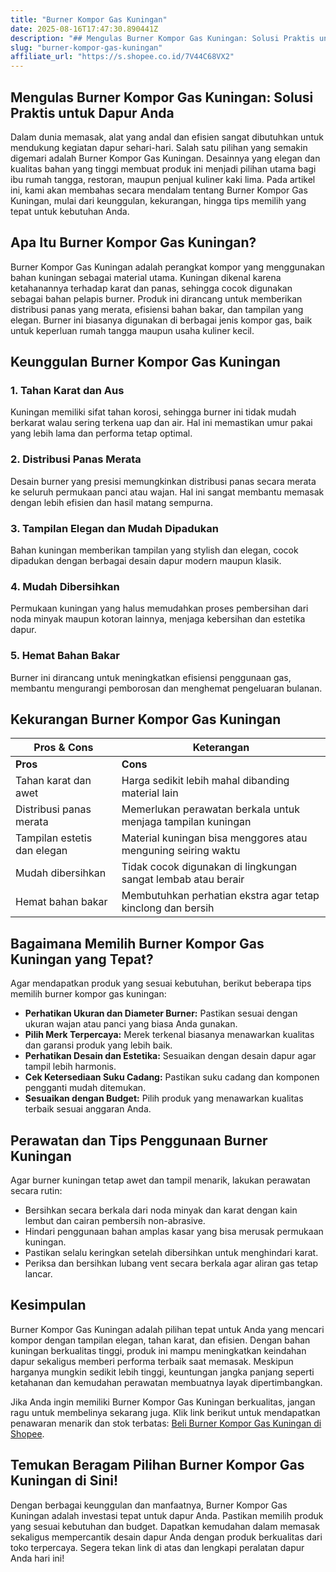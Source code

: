 ```yaml
---
title: "Burner Kompor Gas Kuningan"
date: 2025-08-16T17:47:30.890441Z
description: "## Mengulas Burner Kompor Gas Kuningan: Solusi Praktis untuk Dapur Anda..."
slug: "burner-kompor-gas-kuningan"
affiliate_url: "https://s.shopee.co.id/7V44C68VX2"
---
```

## Mengulas Burner Kompor Gas Kuningan: Solusi Praktis untuk Dapur Anda

Dalam dunia memasak, alat yang andal dan efisien sangat dibutuhkan untuk mendukung kegiatan dapur sehari-hari. Salah satu pilihan yang semakin digemari adalah Burner Kompor Gas Kuningan. Desainnya yang elegan dan kualitas bahan yang tinggi membuat produk ini menjadi pilihan utama bagi ibu rumah tangga, restoran, maupun penjual kuliner kaki lima. Pada artikel ini, kami akan membahas secara mendalam tentang Burner Kompor Gas Kuningan, mulai dari keunggulan, kekurangan, hingga tips memilih yang tepat untuk kebutuhan Anda.

## Apa Itu Burner Kompor Gas Kuningan?

Burner Kompor Gas Kuningan adalah perangkat kompor yang menggunakan bahan kuningan sebagai material utama. Kuningan dikenal karena ketahanannya terhadap karat dan panas, sehingga cocok digunakan sebagai bahan pelapis burner. Produk ini dirancang untuk memberikan distribusi panas yang merata, efisiensi bahan bakar, dan tampilan yang elegan. Burner ini biasanya digunakan di berbagai jenis kompor gas, baik untuk keperluan rumah tangga maupun usaha kuliner kecil.

## Keunggulan Burner Kompor Gas Kuningan

### 1. Tahan Karat dan Aus
Kuningan memiliki sifat tahan korosi, sehingga burner ini tidak mudah berkarat walau sering terkena uap dan air. Hal ini memastikan umur pakai yang lebih lama dan performa tetap optimal.

### 2. Distribusi Panas Merata
Desain burner yang presisi memungkinkan distribusi panas secara merata ke seluruh permukaan panci atau wajan. Hal ini sangat membantu memasak dengan lebih efisien dan hasil matang sempurna.

### 3. Tampilan Elegan dan Mudah Dipadukan
Bahan kuningan memberikan tampilan yang stylish dan elegan, cocok dipadukan dengan berbagai desain dapur modern maupun klasik.

### 4. Mudah Dibersihkan
Permukaan kuningan yang halus memudahkan proses pembersihan dari noda minyak maupun kotoran lainnya, menjaga kebersihan dan estetika dapur.

### 5. Hemat Bahan Bakar
Burner ini dirancang untuk meningkatkan efisiensi penggunaan gas, membantu mengurangi pemborosan dan menghemat pengeluaran bulanan.

## Kekurangan Burner Kompor Gas Kuningan

| Pros & Cons                                     | Keterangan                                                      |
|-------------------------------------------------|-----------------------------------------------------------------|
| **Pros**                                      | **Cons**                                                        |
| Tahan karat dan awet                           | Harga sedikit lebih mahal dibanding material lain               |
| Distribusi panas merata                        | Memerlukan perawatan berkala untuk menjaga tampilan kuningan   |
| Tampilan estetis dan elegan                    | Material kuningan bisa menggores atau menguning seiring waktu  |
| Mudah dibersihkan                              | Tidak cocok digunakan di lingkungan sangat lembab atau berair  |
| Hemat bahan bakar                              | Membutuhkan perhatian ekstra agar tetap kinclong dan bersih     |

## Bagaimana Memilih Burner Kompor Gas Kuningan yang Tepat?

Agar mendapatkan produk yang sesuai kebutuhan, berikut beberapa tips memilih burner kompor gas kuningan:

- **Perhatikan Ukuran dan Diameter Burner:** Pastikan sesuai dengan ukuran wajan atau panci yang biasa Anda gunakan.
- **Pilih Merk Terpercaya:** Merek terkenal biasanya menawarkan kualitas dan garansi produk yang lebih baik.
- **Perhatikan Desain dan Estetika:** Sesuaikan dengan desain dapur agar tampil lebih harmonis.
- **Cek Ketersediaan Suku Cadang:** Pastikan suku cadang dan komponen pengganti mudah ditemukan.
- **Sesuaikan dengan Budget:** Pilih produk yang menawarkan kualitas terbaik sesuai anggaran Anda.

## Perawatan dan Tips Penggunaan Burner Kuningan

Agar burner kuningan tetap awet dan tampil menarik, lakukan perawatan secara rutin:

- Bersihkan secara berkala dari noda minyak dan karat dengan kain lembut dan cairan pembersih non-abrasive.
- Hindari penggunaan bahan amplas kasar yang bisa merusak permukaan kuningan.
- Pastikan selalu keringkan setelah dibersihkan untuk menghindari karat.
- Periksa dan bersihkan lubang vent secara berkala agar aliran gas tetap lancar.

## Kesimpulan

Burner Kompor Gas Kuningan adalah pilihan tepat untuk Anda yang mencari kompor dengan tampilan elegan, tahan karat, dan efisien. Dengan bahan kuningan berkualitas tinggi, produk ini mampu meningkatkan keindahan dapur sekaligus memberi performa terbaik saat memasak. Meskipun harganya mungkin sedikit lebih tinggi, keuntungan jangka panjang seperti ketahanan dan kemudahan perawatan membuatnya layak dipertimbangkan.

Jika Anda ingin memiliki Burner Kompor Gas Kuningan berkualitas, jangan ragu untuk membelinya sekarang juga. Klik link berikut untuk mendapatkan penawaran menarik dan stok terbatas: [Beli Burner Kompor Gas Kuningan di Shopee](https://s.shopee.co.id/7V44C68VX2).

## Temukan Beragam Pilihan Burner Kompor Gas Kuningan di Sini!

Dengan berbagai keunggulan dan manfaatnya, Burner Kompor Gas Kuningan adalah investasi tepat untuk dapur Anda. Pastikan memilih produk yang sesuai kebutuhan dan budget. Dapatkan kemudahan dalam memasak sekaligus mempercantik desain dapur Anda dengan produk berkualitas dari toko terpercaya. Segera tekan link di atas dan lengkapi peralatan dapur Anda hari ini!
